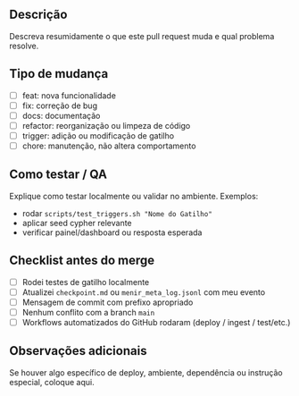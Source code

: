 <!-- Obrigatório: preencha os campos abaixo ao abrir o PR -->

## Descrição

Descreva resumidamente o que este pull request muda e qual problema resolve.

## Tipo de mudança

- [ ] feat: nova funcionalidade  
- [ ] fix: correção de bug  
- [ ] docs: documentação  
- [ ] refactor: reorganização ou limpeza de código  
- [ ] trigger: adição ou modificação de gatilho  
- [ ] chore: manutenção, não altera comportamento  

## Como testar / QA

Explique como testar localmente ou validar no ambiente. Exemplos:

- rodar `scripts/test_triggers.sh "Nome do Gatilho"`  
- aplicar seed cypher relevante  
- verificar painel/dashboard ou resposta esperada  

## Checklist antes do merge

- [ ] Rodei testes de gatilho localmente  
- [ ] Atualizei `checkpoint.md` ou `menir_meta_log.jsonl` com meu evento  
- [ ] Mensagem de commit com prefixo apropriado  
- [ ] Nenhum conflito com a branch `main`  
- [ ] Workflows automatizados do GitHub rodaram (deploy / ingest / test/etc.)

## Observações adicionais

Se houver algo específico de deploy, ambiente, dependência ou instrução especial, coloque aqui.

